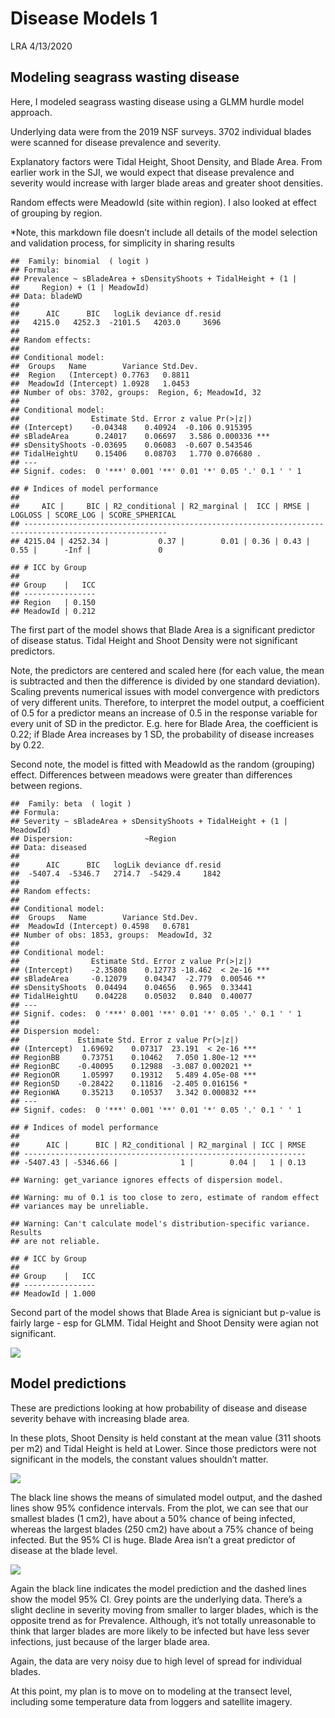 Disease Models 1
================
LRA
4/13/2020

## Modeling seagrass wasting disease

Here, I modeled seagrass wasting disease using a GLMM hurdle model
approach.

Underlying data were from the 2019 NSF surveys. 3702 individual blades
were scanned for disease prevalence and severity.

Explanatory factors were Tidal Height, Shoot Density, and Blade Area.
From earlier work in the SJI, we would expect that disease prevalence
and severity would increase with larger blade areas and greater shoot
densities.

Random effects were MeadowId (site within region). I also looked at
effect of grouping by region.

\*Note, this markdown file doesn’t include all details of the model
selection and validation process, for simplicity in sharing results

    ##  Family: binomial  ( logit )
    ## Formula:          
    ## Prevalence ~ sBladeArea + sDensityShoots + TidalHeight + (1 |  
    ##     Region) + (1 | MeadowId)
    ## Data: bladeWD
    ## 
    ##      AIC      BIC   logLik deviance df.resid 
    ##   4215.0   4252.3  -2101.5   4203.0     3696 
    ## 
    ## Random effects:
    ## 
    ## Conditional model:
    ##  Groups   Name        Variance Std.Dev.
    ##  Region   (Intercept) 0.7763   0.8811  
    ##  MeadowId (Intercept) 1.0928   1.0453  
    ## Number of obs: 3702, groups:  Region, 6; MeadowId, 32
    ## 
    ## Conditional model:
    ##                Estimate Std. Error z value Pr(>|z|)    
    ## (Intercept)    -0.04348    0.40924  -0.106 0.915395    
    ## sBladeArea      0.24017    0.06697   3.586 0.000336 ***
    ## sDensityShoots -0.03695    0.06083  -0.607 0.543546    
    ## TidalHeightU    0.15406    0.08703   1.770 0.076680 .  
    ## ---
    ## Signif. codes:  0 '***' 0.001 '**' 0.01 '*' 0.05 '.' 0.1 ' ' 1

    ## # Indices of model performance
    ## 
    ##     AIC |     BIC | R2_conditional | R2_marginal |  ICC | RMSE | LOGLOSS | SCORE_LOG | SCORE_SPHERICAL
    ## ------------------------------------------------------------------------------------------------------
    ## 4215.04 | 4252.34 |           0.37 |        0.01 | 0.36 | 0.43 |    0.55 |      -Inf |               0

    ## # ICC by Group
    ## 
    ## Group    |   ICC
    ## ----------------
    ## Region   | 0.150
    ## MeadowId | 0.212

The first part of the model shows that Blade Area is a significant
predictor of disease status. Tidal Height and Shoot Density were not
significant predictors.

Note, the predictors are centered and scaled here (for each value, the
mean is subtracted and then the difference is divided by one standard
deviation). Scaling prevents numerical issues with model convergence
with predictors of very different units. Therefore, to interpret the
model output, a coefficient of 0.5 for a predictor means an increase of
0.5 in the response variable for every unit of SD in the predictor. E.g.
here for Blade Area, the coefficient is 0.22; if Blade Area increases by
1 SD, the probability of disease increases by 0.22.

Second note, the model is fitted with MeadowId as the random (grouping)
effect. Differences between meadows were greater than differences
between regions.

    ##  Family: beta  ( logit )
    ## Formula:          
    ## Severity ~ sBladeArea + sDensityShoots + TidalHeight + (1 | MeadowId)
    ## Dispersion:                ~Region
    ## Data: diseased
    ## 
    ##      AIC      BIC   logLik deviance df.resid 
    ##  -5407.4  -5346.7   2714.7  -5429.4     1842 
    ## 
    ## Random effects:
    ## 
    ## Conditional model:
    ##  Groups   Name        Variance Std.Dev.
    ##  MeadowId (Intercept) 0.4598   0.6781  
    ## Number of obs: 1853, groups:  MeadowId, 32
    ## 
    ## Conditional model:
    ##                Estimate Std. Error z value Pr(>|z|)    
    ## (Intercept)    -2.35808    0.12773 -18.462  < 2e-16 ***
    ## sBladeArea     -0.12079    0.04347  -2.779  0.00546 ** 
    ## sDensityShoots  0.04494    0.04656   0.965  0.33441    
    ## TidalHeightU    0.04228    0.05032   0.840  0.40077    
    ## ---
    ## Signif. codes:  0 '***' 0.001 '**' 0.01 '*' 0.05 '.' 0.1 ' ' 1
    ## 
    ## Dispersion model:
    ##             Estimate Std. Error z value Pr(>|z|)    
    ## (Intercept)  1.69692    0.07317  23.191  < 2e-16 ***
    ## RegionBB     0.73751    0.10462   7.050 1.80e-12 ***
    ## RegionBC    -0.40095    0.12988  -3.087 0.002021 ** 
    ## RegionOR     1.05997    0.19312   5.489 4.05e-08 ***
    ## RegionSD    -0.28422    0.11816  -2.405 0.016156 *  
    ## RegionWA     0.35213    0.10537   3.342 0.000832 ***
    ## ---
    ## Signif. codes:  0 '***' 0.001 '**' 0.01 '*' 0.05 '.' 0.1 ' ' 1

    ## # Indices of model performance
    ## 
    ##      AIC |      BIC | R2_conditional | R2_marginal | ICC | RMSE
    ## ---------------------------------------------------------------
    ## -5407.43 | -5346.66 |              1 |        0.04 |   1 | 0.13

    ## Warning: get_variance ignores effects of dispersion model.

    ## Warning: mu of 0.1 is too close to zero, estimate of random effect
    ## variances may be unreliable.

    ## Warning: Can't calculate model's distribution-specific variance. Results
    ## are not reliable.

    ## # ICC by Group
    ## 
    ## Group    |   ICC
    ## ----------------
    ## MeadowId | 1.000

Second part of the model shows that Blade Area is signiciant but p-value
is fairly large - esp for GLMM. Tidal Height and Shoot Density were
agian not significant.

![](disease_model_I_files/figure-gfm/sev-1.png)<!-- -->

## Model predictions

These are predictions looking at how probability of disease and disease
severity behave with increasing blade area.

In these plots, Shoot Density is held constant at the mean value (311
shoots per m2) and Tidal Height is held at Lower. Since those predictors
were not significant in the models, the constant values shouldn’t
matter.

![](disease_model_I_files/figure-gfm/prev_plot-1.png)<!-- -->

The black line shows the means of simulated model output, and the dashed
lines show 95% confidence intervals. From the plot, we can see that our
smallest blades (1 cm2), have about a 50% chance of being infected,
whereas the largest blades (250 cm2) have about a 75% chance of being
infected. But the 95% CI is huge. Blade Area isn’t a great predictor of
disease at the blade level.

![](disease_model_I_files/figure-gfm/sev_plot-1.png)<!-- -->

Again the black line indicates the model prediction and the dashed lines
show the model 95% CI. Grey points are the underlying data. There’s a
slight decline in severity moving from smaller to larger blades, which
is the opposite trend as for Prevalence. Although, it’s not totally
unreasonable to think that larger blades are more likely to be infected
but have less sever infections, just because of the larger blade area.

Again, the data are very noisy due to high level of spread for
individual blades.

At this point, my plan is to move on to modeling at the transect level,
including some temperature data from loggers and satellite imagery.
